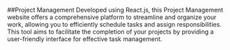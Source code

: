##Project Management
Developed using React.js, this Project Management website offers a comprehensive platform to streamline and organize your work, allowing you to efficiently schedule tasks and assign responsibilities. This tool aims to facilitate the completion of your projects by providing a user-friendly interface for effective task management.
